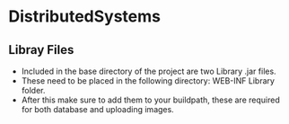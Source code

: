 # DistributedSystems

## Libray Files
- Included in the base directory of the project are two Library .jar files.
- These need to be placed in the following directory: WEB-INF Library folder.
- After this make sure to add them to your buildpath, these are required for both database and uploading images.
